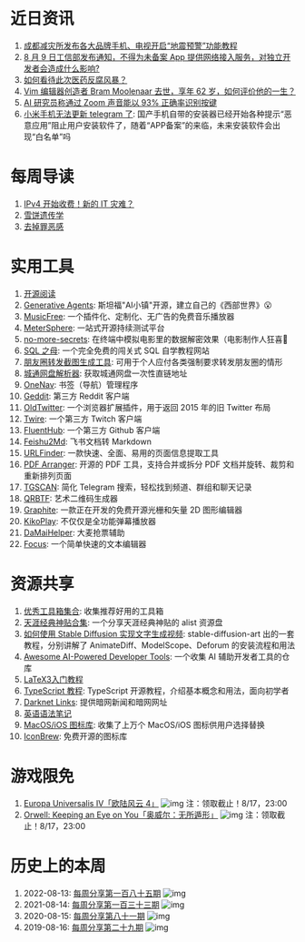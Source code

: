 # 近日资讯

1. [成都减灾所发布各大品牌手机、电视开启“地震预警”功能教程](https://www.ithome.com/0/710/601.htm)
2. [8 月 9 日工信部发布通知，不得为未备案 App 提供网络接入服务，对独立开发者会造成什么影响?](https://www.zhihu.com/question/616496735)
3. [如何看待此次医药反腐风暴？](https://www.zhihu.com/question/615777102)
4. [Vim 编辑器创造者 Bram Moolenaar 去世，享年 62 岁，如何评价他的一生？](https://www.zhihu.com/question/615835724)
5. [AI 研究员称通过 Zoom 声音能以 93% 正确率识别按键](https://www.solidot.org/story?sid=75741)
6. [小米手机无法更新 telegram 了](https://www.v2ex.com/t/963610): 国产手机自带的安装器已经开始各种提示“恶意应用”阻止用户安装软件了，随着“APP备案”的来临，未来安装软件会出现“白名单”吗

# 每周导读

1. [IPv4 开始收费！新的 IT 灾难？](https://mp.weixin.qq.com/s/AVS4W-CikrMc3TbXuXPcPg)
2. [雪饼遗传学](https://mp.weixin.qq.com/s/Ax7tKwohTXLmpwa95-4w_Q)
3. [去掉罪恶感](https://mp.weixin.qq.com/s/I9DudEpR_9pDdEg3bgeLOw)

# 实用工具

1. [开源阅读](https://github.com/gedoor/legado)
2. [Generative Agents](https://github.com/joonspk-research/generative_agents): 斯坦福"AI小镇"开源，建立自己的《西部世界》😮
3. [MusicFree](https://github.com/maotoumao/MusicFree): 一个插件化、定制化、无广告的免费音乐播放器
4. [MeterSphere](https://github.com/metersphere/metersphere): 一站式开源持续测试平台
5. [no-more-secrets](https://github.com/bartobri/no-more-secrets): 在终端中模拟电影里的数据解密效果（电影制作人狂喜🤣
6. [SQL 之母](https://github.com/liyupi/sql-mother): 一个完全免费的闯关式 SQL 自学教程网站
7. [朋友圈转发截图生成工具](https://github.com/TransparentLC/WechatMomentScreenshot): 可用于个人应付各类强制要求转发朋友圈的情形
8. [城通网盘解析器](https://github.com/qinlili23333/ctfileGet): 获取城通网盘一次性直链地址
9. [OneNav](https://github.com/helloxz/onenav): 书签（导航）管理程序
10. [Geddit](https://github.com/kaangiray26/geddit-app): 第三方 Reddit 客户端
11. [OldTwitter](https://github.com/dimdenGD/OldTwitter): 一个浏览器扩展插件，用于返回 2015 年的旧 Twitter 布局
12. [Twire](https://github.com/twireapp/Twire): 一个第三方 Twitch 客户端
13. [FluentHub](https://github.com/FluentHub/FluentHub): 一个第三方 Github 客户端
14. [Feishu2Md](https://github.com/Wsine/feishu2md): 飞书文档转 Markdown
15. [URLFinder](https://github.com/pingc0y/URLFinder): 一款快速、全面、易用的页面信息提取工具
16. [PDF Arranger](https://github.com/pdfarranger/pdfarranger): 开源的 PDF 工具，支持合并或拆分 PDF 文档并旋转、裁剪和重新排列页面
17. [TGSCAN](https://github.com/tgscan-dev/tgscan): 简化 Telegram 搜索，轻松找到频道、群组和聊天记录
18. [QRBTF](https://github.com/ciaochaos/qrbtf): 艺术二维码生成器
19. [Graphite](https://github.com/GraphiteEditor/Graphite): 一款正在开发的免费开源光栅和矢量 2D 图形编辑器
20. [KikoPlay](https://github.com/KikoPlayProject/KikoPlay): 不仅仅是全功能弹幕播放器
21. [DaMaiHelper](https://github.com/RookieTree/DaMaiHelper): 大麦抢票辅助
22. [Focus](https://github.com/focus-editor/focus): 一个简单快速的文本编辑器

# 资源共享

1. [优秀工具箱集合](https://github.com/bestxtools/awesome-toolbox-chinese): 收集推荐好用的工具箱
2. [天涯经典神贴合集](https://alist.ipfsscan.io/): 一个分享天涯经典神贴的 alist 资源盘
3. [如何使用 Stable Diffusion 实现文字生成视频](https://stable-diffusion-art.com/text-to-video/): stable-diffusion-art 出的一套教程，分别讲解了 AnimateDiff、ModelScope、Deforum 的安装流程和用法
4. [Awesome AI-Powered Developer Tools](https://github.com/jamesmurdza/awesome-ai-devtools): 一个收集 AI 辅助开发者工具的仓库
5. [LaTeX3入门教程](https://www.alanshawn.com/latex3-tutorial/)
6. [TypeScript 教程](https://github.com/wangdoc/typescript-tutorial): TypeScript 开源教程，介绍基本概念和用法，面向初学者
7. [Darknet Links](https://github.com/DarkNetEye/tor-links): 提供暗网新闻和暗网网址
8. [英语语法笔记](https://github.com/hzpt-inet-club/english-note)
9. [MacOS/iOS 图标库](https://github.com/elrumo/macOS_Big_Sur_icons_replacements): 收集了上万个 MacOS/iOS 图标供用户选择替换
10. [IconBrew](https://github.com/elrumo/icon-brew): 免费开源的图标库

# 游戏限免

1. [Europa Universalis IV「欧陆风云 4」](https://store.epicgames.com/p/europa-universalis-iv)
![img](https://mmbiz.qpic.cn/sz_mmbiz_jpg/pDARXZuibAKQdibgS3UyZhicBzXR04w5vBWhET3UeeVshgXVRhqOpPQuBwv3WTWG1s1RBKdVA1xnuibgB7jbsRoKwQ/640?wx_fmt=jpeg)
注：领取截止！8/17，23:00
2. [Orwell: Keeping an Eye on You「奥威尔：无所遁形」](https://store.epicgames.com/p/orwell-keeping-an-eye-on-you)
![img](https://mmbiz.qpic.cn/sz_mmbiz_jpg/pDARXZuibAKQdibgS3UyZhicBzXR04w5vBW26vQ3lOah7G4zLXu9TvKu3n4UTwA3rkibQribXeJgE6QDiawpeOUeCB9A/640?wx_fmt=jpeg)
注：领取截止！8/17，23:00

# 历史上的本周

1. 2022-08-13: [每周分享第一百八十五期](https://mp.weixin.qq.com/s/_GUf0rKhxoYu9nyPAGeDIg)
![img](https://mmbiz.qpic.cn/sz_mmbiz_png/pDARXZuibAKTc8iadlcFicUvKglY8v0wVWLX3KWianOBVBz2Z4c3d3k1dEqMXaKYOztI1unNrATWqH6bXWicNBIoA4g/640?wx_fmt=png&wxfrom=5&wx_lazy=1&wx_co=1)
2. 2021-08-14: [每周分享第一百三十三期](https://mp.weixin.qq.com/s/lyYNSHzchOyCMAvf7blMHQ)
![img](https://mmbiz.qpic.cn/sz_mmbiz_jpg/pDARXZuibAKSVUXoGrUOmWhndGNXKuDxYUUfPUoI0BJk3M0OYCSXE0u1OVk0Vu4f4z1Ih5Ze0MHQBRHsiaadhjyw/640?wx_fmt=jpeg&wxfrom=5&wx_lazy=1&wx_co=1)
3. 2020-08-15: [每周分享第八十一期](https://mp.weixin.qq.com/s/yGx5_2RSzrsHZX7HgGwS7w)
![img](https://mmbiz.qpic.cn/sz_mmbiz_png/pDARXZuibAKRG2wR2CDLxRAcibKy4uL2jlSCnquYSo9zZ6WQJgyiciagVaFZdDq1kGzQ4XSSx7ADeE2dGBjCGJicYcA/640?wx_fmt=png&wxfrom=5&wx_lazy=1&wx_co=1)
4. 2019-08-16: [每周分享第二十九期](https://mp.weixin.qq.com/s/N7z0OkHB8ZgZ-XG_Cu0h7A)
![img](https://mmbiz.qpic.cn/mmbiz_jpg/pDARXZuibAKSIqeOmpuX6pbTgSRqQjjt0EsUVMkN7rvPcqsdKlp9d3HuQ6y3LE8nAibWNRzxPTZzWn6PUFfgo3rA/640?wx_fmt=jpeg&wxfrom=5&wx_lazy=1&wx_co=1)

